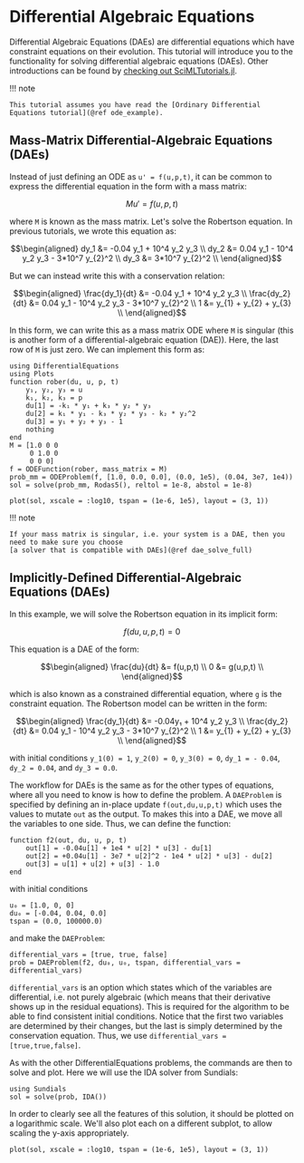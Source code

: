 # Differential Algebraic Equations

Differential Algebraic Equations (DAEs) are differential equations which have
constraint equations on their evolution. This tutorial will introduce you to
the functionality for solving differential algebraic equations (DAEs). Other
introductions can be found by
[checking out SciMLTutorials.jl](https://docs.sciml.ai/SciMLTutorialsOutput/stable/).

!!! note
    
    This tutorial assumes you have read the [Ordinary Differential Equations tutorial](@ref ode_example).

## Mass-Matrix Differential-Algebraic Equations (DAEs)

Instead of just defining an ODE as ``u' = f(u,p,t)``, it can be common to express
the differential equation in the form with a mass matrix:

```math
Mu' = f(u,p,t)
```

where ``M`` is known as the mass matrix. Let's solve the Robertson equation.
In previous tutorials, we wrote this equation as:

```math
\begin{aligned}
dy_1 &= -0.04 y_1 + 10^4 y_2 y_3 \\
dy_2 &=  0.04 y_1 - 10^4 y_2 y_3 - 3*10^7 y_{2}^2 \\
dy_3 &= 3*10^7 y_{2}^2 \\
\end{aligned}
```

But we can instead write this with a conservation relation:

```math
\begin{aligned}
\frac{dy_1}{dt} &= -0.04 y_1 + 10^4 y_2 y_3 \\
\frac{dy_2}{dt} &=  0.04 y_1 - 10^4 y_2 y_3 - 3*10^7 y_{2}^2 \\
1 &=  y_{1} + y_{2} + y_{3} \\
\end{aligned}
```

In this form, we can write this as a mass matrix ODE where ``M`` is singular
(this is another form of a differential-algebraic equation (DAE)). Here, the
last row of `M` is just zero. We can implement this form as:

```@example dae
using DifferentialEquations
using Plots
function rober(du, u, p, t)
    y₁, y₂, y₃ = u
    k₁, k₂, k₃ = p
    du[1] = -k₁ * y₁ + k₃ * y₂ * y₃
    du[2] = k₁ * y₁ - k₃ * y₂ * y₃ - k₂ * y₂^2
    du[3] = y₁ + y₂ + y₃ - 1
    nothing
end
M = [1.0 0 0
     0 1.0 0
     0 0 0]
f = ODEFunction(rober, mass_matrix = M)
prob_mm = ODEProblem(f, [1.0, 0.0, 0.0], (0.0, 1e5), (0.04, 3e7, 1e4))
sol = solve(prob_mm, Rodas5(), reltol = 1e-8, abstol = 1e-8)

plot(sol, xscale = :log10, tspan = (1e-6, 1e5), layout = (3, 1))
```

!!! note
    
    If your mass matrix is singular, i.e. your system is a DAE, then you
    need to make sure you choose
    [a solver that is compatible with DAEs](@ref dae_solve_full)

## Implicitly-Defined Differential-Algebraic Equations (DAEs)

In this example, we will solve the Robertson equation in its implicit form:

```math
f(du,u,p,t) = 0
```

This equation is a DAE of the form:

```math
\begin{aligned}
\frac{du}{dt} &= f(u,p,t) \\
 0 &= g(u,p,t) \\
 \end{aligned}
```

which is also known as a constrained differential equation, where `g` is the constraint
equation. The Robertson model can be written in the form:

```math
\begin{aligned}
\frac{dy_1}{dt} &= -0.04y₁ + 10^4 y_2 y_3 \\
\frac{dy_2}{dt} &= 0.04 y_1 - 10^4 y_2 y_3 - 3*10^7 y_{2}^2 \\
1 &=  y_{1} + y_{2} + y_{3} \\
\end{aligned}
```

with initial conditions ``y_1(0) = 1``, ``y_2(0) = 0``, ``y_3(0) = 0``,
``dy_1 = - 0.04``, ``dy_2 = 0.04``, and ``dy_3 = 0.0``.

The workflow for DAEs is the same as for the other types of equations, where all
you need to know is how to define the problem. A `DAEProblem` is specified by defining
an in-place update `f(out,du,u,p,t)` which uses the values to mutate `out` as the
output. To makes this into a DAE, we move all the variables to one side.
Thus, we can define the function:

```@example dae
function f2(out, du, u, p, t)
    out[1] = -0.04u[1] + 1e4 * u[2] * u[3] - du[1]
    out[2] = +0.04u[1] - 3e7 * u[2]^2 - 1e4 * u[2] * u[3] - du[2]
    out[3] = u[1] + u[2] + u[3] - 1.0
end
```

with initial conditions

```@example dae
u₀ = [1.0, 0, 0]
du₀ = [-0.04, 0.04, 0.0]
tspan = (0.0, 100000.0)
```

and make the `DAEProblem`:

```@example dae
differential_vars = [true, true, false]
prob = DAEProblem(f2, du₀, u₀, tspan, differential_vars = differential_vars)
```

`differential_vars` is an option which states which of the variables are differential,
i.e. not purely algebraic (which means that their derivative shows up in the residual
equations). This is required for the algorithm to be able to find consistent initial
conditions. Notice that the first two variables are determined by their changes, but
the last is simply determined by the conservation equation. Thus, we use
`differential_vars = [true,true,false]`.

As with the other DifferentialEquations problems, the commands are then to solve
and plot. Here we will use the IDA solver from Sundials:

```@example dae
using Sundials
sol = solve(prob, IDA())
```

In order to clearly see all the features of this solution, it should be plotted
on a logarithmic scale. We'll also plot each on a different subplot, to allow
scaling the y-axis appropriately.

```@example dae
plot(sol, xscale = :log10, tspan = (1e-6, 1e5), layout = (3, 1))
```
